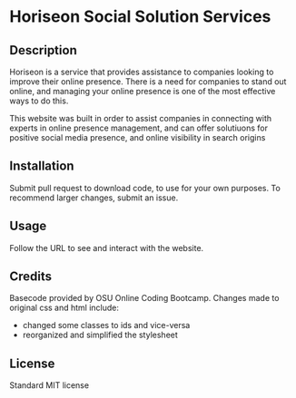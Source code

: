 # Horiseon Social Solution Services

## Description

Horiseon is a service that provides assistance to companies looking to improve their online presence. There is a need for companies to stand out online, and managing your online presence is one of the most effective ways to do this.

This website was built in order to assist companies in connecting with experts in online presence management, and can offer solutiuons for positive social media presence, and online visibility in search origins

## Installation

Submit pull request to download code, to use for your own purposes.
To recommend larger changes, submit an issue.

## Usage

Follow the URL to see and interact with the website.

## Credits

Basecode provided by OSU Online Coding Bootcamp. Changes made to original css and html include:
- changed some classes to ids and vice-versa
- reorganized and simplified the stylesheet

## License

Standard MIT license 
